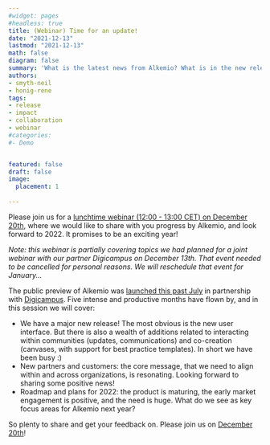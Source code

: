 ```yaml
---
#widget: pages
#headless: true
title: (Webinar) Time for an update!
date: "2021-12-13"
lastmod: "2021-12-13"
math: false
diagram: false
summary: 'What is the latest news from Alkemio? What is in the new release? 5 months after our public preview launch, it is time for an update!'
authors:
- smyth-neil
- honig-rene
tags:
- release
- impact
- collaboration
- webinar
#categories:
#- Demo


featured: false
draft: false
image:
  placement: 1
  
---
```


Please join us for a [lunchtime webinar (12:00 - 13:00 CET) on December 20th](https://www.linkedin.com/events/6875096263688380416/about/), where we would like to share with you progress by Alkemio, and look forward to 2022. It promises to be an exciting year!

_Note: this webinar is partially covering topics we had planned for a joint webinar with our partner Digicampus on December 13th. That event needed to be cancelled for personal reasons. We will reschedule that event for January..._

The public preview of Alkemio was [launched this past July](https://alkemio.foundation/post/2021-07-public-preview/) in partnership with [Digicampus](https://digicampus.tech). Five intense and productive months have flown by, and in this session we will cover:
- We have a major new release! The most obvious is the new user interface. But there is also a wealth of additions related to interacting within communities (updates, communications) and co-creation (canvases, with support for best practice templates). In short we have been busy :)
- New partners and customers: the core message, that we need to align within and across organizations, is resonating. Looking forward to sharing some positive news!
- Roadmap and plans for 2022: the product is maturing, the early market engagement is positive, and the need is huge. What do we see as key focus areas for Alkemio next year?

So plenty to share and get your feedback on. Please join us on [December 20th](https://www.linkedin.com/events/6875096263688380416/about/)!






